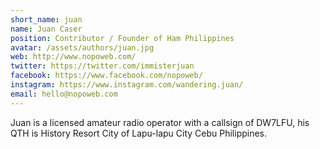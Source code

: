 ```yaml
---
short_name: juan
name: Juan Caser
position: Contributor / Founder of Ham Philippines
avatar: /assets/authors/juan.jpg
web: http://www.nopoweb.com/
twitter: https://twitter.com/immisterjuan
facebook: https://www.facebook.com/nopoweb/
instagram: https://www.instagram.com/wandering.juan/
email: hello@nopoweb.com
---
```

Juan is a licensed amateur radio operator with a callsign of DW7LFU, his QTH is History Resort City of Lapu-lapu City Cebu Philippines.